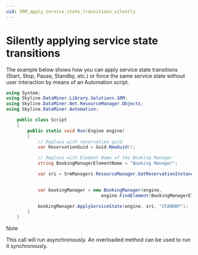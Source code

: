 ```yaml
---
uid: SRM_apply_service_state_transitions_silently
---
```


# Silently applying service state transitions

The example below shows how you can apply service state transitions (Start, Stop, Pause, Standby, etc.) or force the same service state without user interaction by means of an Automation script.

```csharp
using System;
using Skyline.DataMiner.Library.Solutions.SRM;
using Skyline.DataMiner.Net.ResourceManager.Objects;
using Skyline.DataMiner.Automation;

    public class Script
    {
        public static void Run(Engine engine)
        {
            // Replace with reservation guid
            var ReservationGuid = Guid.NewGuid();

            // Replace with Element Name of the Booking Manager 
            string BookingManagerElementName = "Booking Manager";

            var sri = SrmManagers.ResourceManager.GetReservationInstance(ReservationGuid) as ServiceReservationInstance;
            

            var bookingManager = new BookingManager(engine,
                                    engine.FindElement(BookingManagerElementName));

            bookingManager.ApplyServiceState(engine, sri, "STANDBY");
        }
    }
```

> [!NOTE]
> This call will run asynchronously. An overloaded method can be used to run it synchronously.<!-- RN 30454 -->
